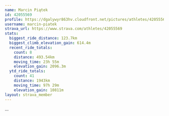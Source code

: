 ```yaml
---
name: Marcin Piątek
id: 42055569
profile: https://dgalywyr863hv.cloudfront.net/pictures/athletes/42055569/12602382/1/large.jpg
username: marcin-piatek
strava_url: https://www.strava.com/athletes/42055569
stats:
  biggest_ride_distance: 123.7km
  biggest_climb_elevation_gain: 614.4m
  recent_ride_totals:
    count: 8
    distance: 493.54km
    moving_time: 23h 55m
    elevation_gain: 2096.3m
  ytd_ride_totals:
    count: 41
    distance: 1943km
    moving_time: 97h 29m
    elevation_gain: 10811m
layout: strava_member
--- 
```

...
